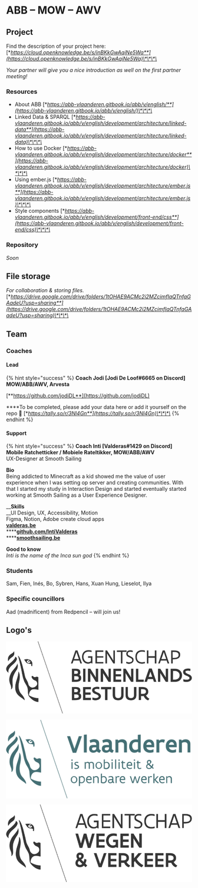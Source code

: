 # ABB – MOW – AWV

## Project

Find the description of your project here:  
[**https://cloud.openknowledge.be/s/inBKkGwAqiNe5Wa**](https://cloud.openknowledge.be/s/inBKkGwAqiNe5Wa)\*\*\*\*

_Your partner will give you a nice introduction as well on the first partner meeting!_

### Resources

* About ABB [**https://abb-vlaanderen.gitbook.io/abb/v/english/**](https://abb-vlaanderen.gitbook.io/abb/v/english/)\*\*\*\*
* Linked Data & SPARQL [**https://abb-vlaanderen.gitbook.io/abb/v/english/development/architecture/linked-data**](https://abb-vlaanderen.gitbook.io/abb/v/english/development/architecture/linked-data)\*\*\*\*
* How to use Docker [**https://abb-vlaanderen.gitbook.io/abb/v/english/development/architecture/docker**](https://abb-vlaanderen.gitbook.io/abb/v/english/development/architecture/docker)\*\*\*\*
* Using ember.js [**https://abb-vlaanderen.gitbook.io/abb/v/english/development/architecture/ember.js**](https://abb-vlaanderen.gitbook.io/abb/v/english/development/architecture/ember.js)\*\*\*\*
* Style components [**https://abb-vlaanderen.gitbook.io/abb/v/english/development/front-end/css**](https://abb-vlaanderen.gitbook.io/abb/v/english/development/front-end/css)\*\*\*\*

### Repository

_Soon_

## File storage

_For collaboration & storing files._ [**https://drive.google.com/drive/folders/1tOHAE9ACMc2i2MZcimfIaQTnfaGAadeU?usp=sharing**](https://drive.google.com/drive/folders/1tOHAE9ACMc2i2MZcimfIaQTnfaGAadeU?usp=sharing)\*\*\*\*

## Team

### Coaches

#### Lead

{% hint style="success" %}
**Coach Jodi \[Jodi De Loof\#6665 on Discord\]  
MOW/ABB/AWV, Arvesta**  
  
[**https://github.com/jodiDL**](https://github.com/jodiDL)  
  
****To be completed, please add your data here or add it yourself on the repo 🙏 [**https://tally.so/r/3Nl4Gn**](https://tally.so/r/3Nl4Gn)\*\*\*\*
{% endhint %}

#### Support

{% hint style="success" %}
**Coach Inti \[Valderas\#1429 on Discord\]  
Mobile Ratchetticker / Mobiele Rateltikker, MOW/ABB/AWV**  
UX-Designer at Smooth Sailing  
  
**Bio**  
Being addicted to Minecraft as a kid showed me the value of user experience when I was setting op server and creating communities. With that I started my study in Interaction Design and started eventually started working at Smooth Sailing as a User Experience Designer.  
  
__**Skills**  
__UI Design, UX, Accessibility, Motion  
Figma, Notion, Adobe create cloud apps  
[**valderas.be**](http://valderas.be)  
****[**github.com/IntiValderas**](https://github.com/IntiValderas)  
****[**smoothsailing.be**](http://smoothsailing.be)  
  
**Good to know**  
_Inti is the name of the Inca sun god_
{% endhint %}

### Students

Sam, Fien, Inés, Bo, Sybren, Hans, Xuan Hung, Lieselot, Ilya

### Specific councillors

Aad \(madnificent\) from Redpencil – will join us!

## Logo's

![Logo Agentschap Binnenlands Bestuur](../.gitbook/assets/logo-abb.svg)

![Logo Mobiliteit &amp; Openbare Werken](../.gitbook/assets/agentschap-mobiliteit-openbare-werken.svg)

![Logo Agentschap Wegen &amp; Verkeer](../.gitbook/assets/agentschap-wegen-verkeer.svg)



